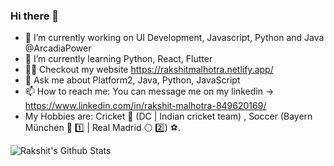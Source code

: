 ### Hi there 👋

<!--
**rakshitmanishmalhotra/rakshitmanishmalhotra** is a ✨ _special_ ✨ repository because its `README.md` (this file) appears on your GitHub profile.
-->

- 🔭 I’m currently working on UI Development, Javascript, Python and Java @ArcadiaPower
- 🌱 I’m currently learning Python, React, Flutter
- 👨‍💻 Checkout my website https://rakshitmalhotra.netlify.app/
- 💬 Ask me about Platform2, Java, Python, JavaScript
- 📫 How to reach me: You can message me on my linkedin -> https://www.linkedin.com/in/rakshit-malhotra-849620169/
- My Hobbies are: Cricket 🏏  (DC | Indian cricket team) , Soccer (Bayern München 🔴 1️⃣ | Real Madrid ⚪️ 2️⃣) ⚽️.

![Rakshit's Github Stats](https://github-readme-stats-sigma-five.vercel.app/api?username=rakshitmanishmalhotra&count_private=true&show_icons=true&theme=tokyonight)
